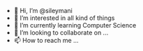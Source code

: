 - 👋 Hi, I’m @sileymani
- 👀 I’m interested in all kind of things
- 🌱 I’m currently learning Computer Science
- 💞️ I’m looking to collaborate on ...
- 📫 How to reach me ...

<!---
sileymani/sileymani is a ✨ special ✨ repository because its `README.md` (this file) appears on your GitHub profile.
You can click the Preview link to take a look at your changes.
--->

